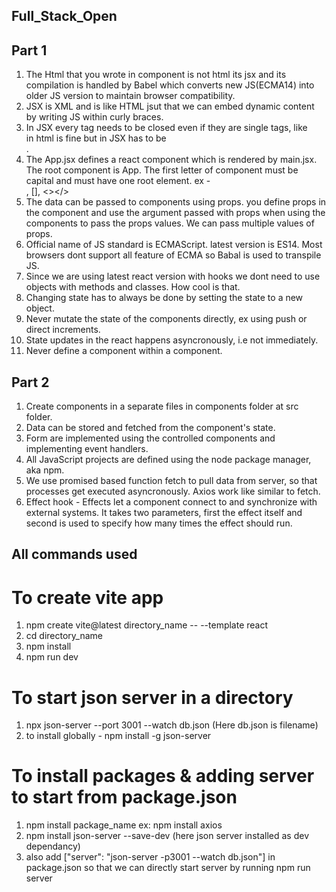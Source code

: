 ## Full_Stack_Open

## Part 1
1) The Html that you wrote in component is not html its jsx and its compilation is handled by Babel which converts new JS(ECMA14) into older JS version to maintain browser compatibility.
2) JSX is XML and is like HTML jsut that we can embed dynamic content by writing JS within curly braces.
3) In JSX every tag needs to be closed even if they are single tags, like <br> in html is fine but in JSX has to be <br/>.
4) The App.jsx defines a react component which is rendered by main.jsx. The root component is App. The first letter of component must be capital and must have one root element. ex - <div></div>, [], <></>
5) The data can be passed to components using props. you define props in the component and use the argument passed with props when using the components to pass the props values. We can pass multiple values of props.
6) Official name of JS standard is ECMAScript. latest version is ES14. Most browsers dont support all feature of ECMA so Babal is used to transpile JS.
7) Since we are using latest react version with hooks we dont need to use objects with methods and classes. How cool is that.
8) Changing state has to always be done by setting the state to a new object.
9) Never mutate the state of the components directly, ex using push or direct increments.
10) State updates in the react happens asyncronously, i.e not immediately.
11) Never define a component within a component.

## Part 2 
1) Create components in a separate files in components folder at src folder. 
2) Data can be stored and fetched from the component's state.
3) Form are implemented using the controlled components and implementing event handlers. 
4) All JavaScript projects are defined using the node package manager, aka npm.
5) We use promised based function fetch to pull data from server, so that processes get executed asyncronously. Axios work like similar to fetch.
6) Effect hook - Effects let a component connect to and synchronize with external systems. It takes two parameters, first the effect itself and second is used to specify how many times the effect should run.


## All commands used

# To create vite app
1) npm create vite@latest directory_name -- --template react
2) cd directory_name
3) npm install
4) npm run dev

# To start json server in a directory 
1) npx json-server --port 3001 --watch db.json   (Here db.json is filename)
2) to install globally - npm install -g json-server

# To install packages & adding server to start from package.json
1) npm install package_name ex: npm install axios
2) npm install json-server --save-dev (here json server installed as dev dependancy)
3) also add ["server": "json-server -p3001 --watch db.json"] in package.json so that we can directly start server by running npm run server


